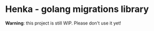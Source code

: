 # Henka - golang migrations library

**Warning**: this project is still WIP. Please don't use it yet!
